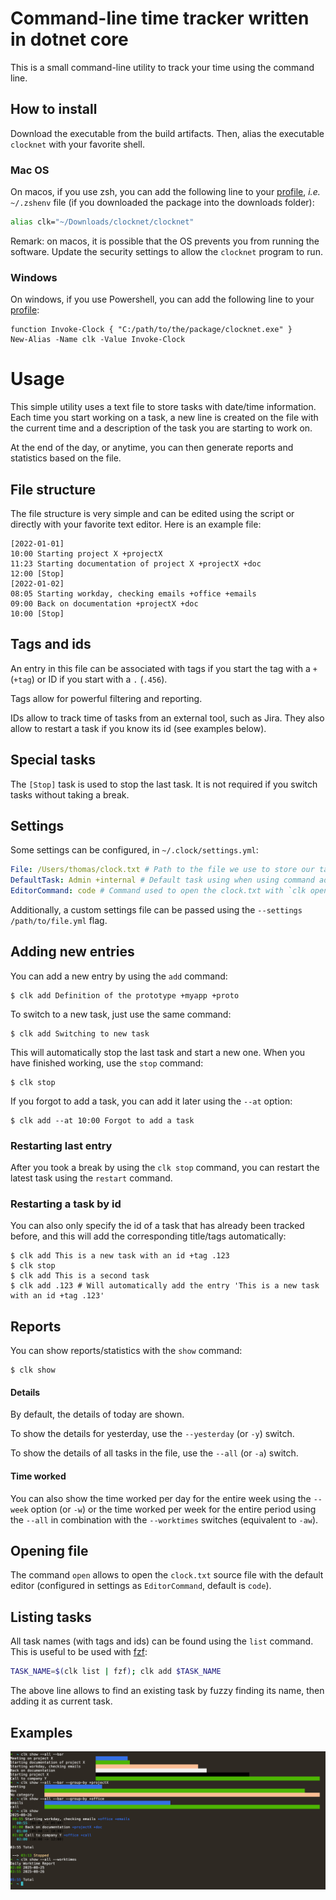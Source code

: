 # Command-line time tracker written in dotnet core

This is a small command-line utility to track your time using the command line.

## How to install

Download the executable from the build artifacts. Then, alias the executable `clocknet` with your favorite shell.

### Mac OS

On macos, if you use zsh, you can add the following line to your [profile](https://www.gnu.org/software/bash/manual/html_node/Bash-Startup-Files.html), _i.e._ `~/.zshenv` file (if you downloaded the package into the downloads folder):

```zsh
alias clk="~/Downloads/clocknet/clocknet"
```

Remark: on macos, it is possible that the OS prevents you from running the software. Update the security settings to allow the `clocknet` program to run.

### Windows

On windows, if you use Powershell, you can add the following line to your [profile](https://learn.microsoft.com/en-us/powershell/module/microsoft.powershell.core/about/about_profiles?view=powershell-7.2):

```pwsh
function Invoke-Clock { "C:/path/to/the/package/clocknet.exe" }
New-Alias -Name clk -Value Invoke-Clock
```

# Usage

This simple utility uses a text file to store tasks with date/time information. Each time you start working on a task, a new line is created on the file with the current time and a description of the task you are starting to work on.

At the end of the day, or anytime, you can then generate reports and statistics based on the file.

## File structure

The file structure is very simple and can be edited using the script or directly with your favorite text editor.
Here is an example file:

```
[2022-01-01]
10:00 Starting project X +projectX
11:23 Starting documentation of project X +projectX +doc
12:00 [Stop]
[2022-01-02]
08:05 Starting workday, checking emails +office +emails
09:00 Back on documentation +projectX +doc
10:00 [Stop]
```

## Tags and ids

An entry in this file can be associated with tags if you start the tag with a `+` (`+tag`) or ID if you start with a `.` (`.456`). 

Tags allow for powerful filtering and reporting.

IDs allow to track time of tasks from an external tool, such as Jira. They also allow to restart a task if you know its id (see examples below).

## Special tasks

The `[Stop]` task is used to stop the last task. It is not required if you switch tasks without taking a break.

## Settings

Some settings can be configured, in `~/.clock/settings.yml`:

```yml
File: /Users/thomas/clock.txt # Path to the file we use to store our tasks 
DefaultTask: Admin +internal # Default task using when using command add without any other parameters
EditorCommand: code # Command used to open the clock.txt with `clk open`
```

Additionally, a custom settings file can be passed using the `--settings /path/to/file.yml` flag.

## Adding new entries

You can add a new entry by using the `add` command:

```
$ clk add Definition of the prototype +myapp +proto
```

To switch to a new task, just use the same command:

```
$ clk add Switching to new task
```

This will automatically stop the last task and start a new one. When you have finished working, use the `stop` command:

```
$ clk stop
```

If you forgot to add a task, you can add it later using the `--at` option:

```
$ clk add --at 10:00 Forgot to add a task
```

### Restarting last entry

After you took a break by using the `clk stop` command, you can restart the latest task using the `restart` command.

### Restarting a task by id

You can also only specify the id of a task that has already been tracked before, and this will add the corresponding title/tags automatically:

```
$ clk add This is a new task with an id +tag .123
$ clk stop
$ clk add This is a second task
$ clk add .123 # Will automatically add the entry 'This is a new task with an id +tag .123'
```

## Reports

You can show reports/statistics with the `show` command:

```
$ clk show
```

#### Details

By default, the details of today are shown.

To show the details for yesterday, use the `--yesterday` (or `-y`) switch. 

To show the details of all tasks in the file, use the `--all` (or `-a`) switch.

#### Time worked

You can also show the time worked per day for the entire week using the `--week` option (or `-w`) or the time worked per week for the entire period using the `--all` in combination with the `--worktimes` switches (equivalent to `-aw`).

## Opening file

The command `open` allows to open the `clock.txt` source file with the default editor (configured in settings as `EditorCommand`, default is `code`).

## Listing tasks

All task names (with tags and ids) can be found using the `list` command. This is useful to be used with [fzf](https://github.com/junegunn/fzf/blob/master/README.md):

```bash
TASK_NAME=$(clk list | fzf); clk add $TASK_NAME
```

The above line allows to find an existing task by fuzzy finding its name, then adding it as current task.

## Examples

![Examples](./docs/img/examples.png)